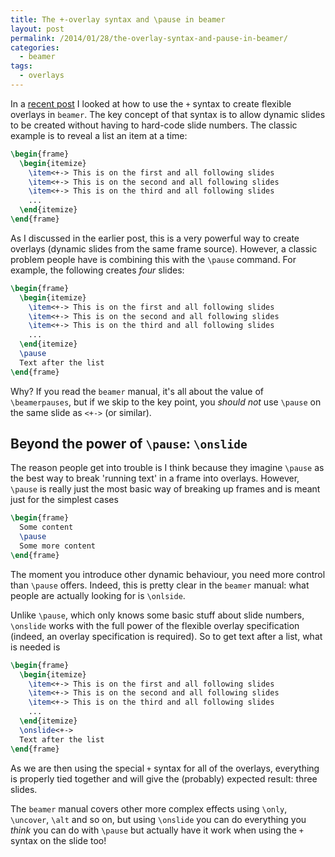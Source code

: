 ```yaml
---
title: The +-overlay syntax and \pause in beamer
layout: post
permalink: /2014/01/28/the-overlay-syntax-and-pause-in-beamer/
categories:
  - beamer
tags:
  - overlays
---
```

In a [recent post](/2014/01/17/the-beamer-slide-overlay-concept/) I looked at how to use the `+` syntax to create flexible overlays in `beamer`. The key concept of that syntax is to allow dynamic slides to be created without having to hard-code slide numbers. The classic example is to reveal a list an item at a time:

```latex
\begin{frame}
  \begin{itemize}
    \item<+-> This is on the first and all following slides
    \item<+-> This is on the second and all following slides
    \item<+-> This is on the third and all following slides
    ...
  \end{itemize}
\end{frame}
```

As I discussed in the earlier post, this is a very powerful way to create overlays (dynamic slides from the same frame source). However, a classic problem people have is combining this with the `\pause` command. For example, the following creates _four_ slides:

```latex
\begin{frame}
  \begin{itemize}
    \item<+-> This is on the first and all following slides
    \item<+-> This is on the second and all following slides
    \item<+-> This is on the third and all following slides
    ...
  \end{itemize}
  \pause
  Text after the list
\end{frame}
```

Why? If you read the `beamer` manual, it's all about the value of `\beamerpauses`, but if we skip to the key point, you _should not_ use `\pause` on the same slide as `<+->` (or similar).

## Beyond the power of `\pause`: `\onslide`

The reason people get into trouble is I think because they imagine `\pause` as the best way to break 'running text' in a frame into overlays. However, `\pause` is really just the most basic way of breaking up frames and is meant just for the simplest cases

```latex
\begin{frame}
  Some content
  \pause
  Some more content
\end{frame}
```

The moment you introduce other dynamic behaviour, you need more control than `\pause` offers. Indeed, this is pretty clear in the `beamer` manual: what people are actually looking for is `\onlside`.

Unlike `\pause`, which only knows some basic stuff about slide numbers, `\onslide` works with the full power of the flexible overlay specification (indeed, an overlay specification is required). So to get text after a list, what is needed is

```latex
\begin{frame}
  \begin{itemize}
    \item<+-> This is on the first and all following slides
    \item<+-> This is on the second and all following slides
    \item<+-> This is on the third and all following slides
    ...
  \end{itemize}
  \onslide<+->
  Text after the list
\end{frame}
```

As we are then using the special `+` syntax for all of the overlays, everything is properly tied together and will give the (probably) expected result: three slides.

The `beamer` manual covers other more complex effects using `\only`, `\uncover`, `\alt` and so on, but using `\onslide` you can do everything you _think_ you can do with `\pause` but actually have it work when using the `+` syntax on the slide too!
